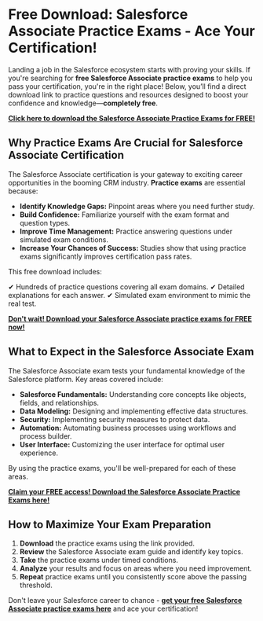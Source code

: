 # Free Download: Salesforce Associate Practice Exams - Ace Your Certification!

Landing a job in the Salesforce ecosystem starts with proving your skills. If you're searching for **free Salesforce Associate practice exams** to help you pass your certification, you're in the right place! Below, you’ll find a direct download link to practice questions and resources designed to boost your confidence and knowledge—**completely free**.

[**Click here to download the Salesforce Associate Practice Exams for FREE!**](https://udemywork.com/salesforce-associate-practice-exams)

## Why Practice Exams Are Crucial for Salesforce Associate Certification

The Salesforce Associate certification is your gateway to exciting career opportunities in the booming CRM industry. **Practice exams** are essential because:

*   **Identify Knowledge Gaps:** Pinpoint areas where you need further study.
*   **Build Confidence:** Familiarize yourself with the exam format and question types.
*   **Improve Time Management:** Practice answering questions under simulated exam conditions.
*   **Increase Your Chances of Success:** Studies show that using practice exams significantly improves certification pass rates.

This free download includes:

✔ Hundreds of practice questions covering all exam domains.
✔ Detailed explanations for each answer.
✔ Simulated exam environment to mimic the real test.

[**Don't wait! Download your Salesforce Associate practice exams for FREE now!**](https://udemywork.com/salesforce-associate-practice-exams)

## What to Expect in the Salesforce Associate Exam

The Salesforce Associate exam tests your fundamental knowledge of the Salesforce platform. Key areas covered include:

*   **Salesforce Fundamentals:** Understanding core concepts like objects, fields, and relationships.
*   **Data Modeling:** Designing and implementing effective data structures.
*   **Security:** Implementing security measures to protect data.
*   **Automation:** Automating business processes using workflows and process builder.
*   **User Interface:** Customizing the user interface for optimal user experience.

By using the practice exams, you'll be well-prepared for each of these areas.

[**Claim your FREE access! Download the Salesforce Associate Practice Exams here!**](https://udemywork.com/salesforce-associate-practice-exams)

## How to Maximize Your Exam Preparation

1.  **Download** the practice exams using the link provided.
2.  **Review** the Salesforce Associate exam guide and identify key topics.
3.  **Take** the practice exams under timed conditions.
4.  **Analyze** your results and focus on areas where you need improvement.
5.  **Repeat** practice exams until you consistently score above the passing threshold.

Don't leave your Salesforce career to chance - **[get your free Salesforce Associate practice exams here](https://udemywork.com/salesforce-associate-practice-exams)** and ace your certification!
